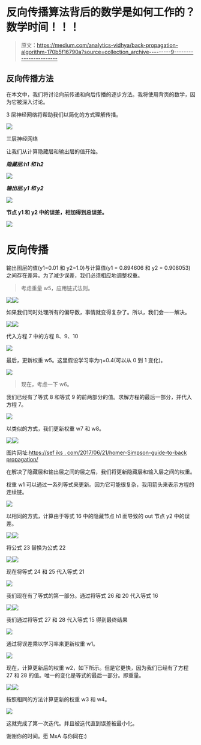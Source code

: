 # 反向传播算法背后的数学是如何工作的？数学时间！！！

> 原文：<https://medium.com/analytics-vidhya/back-propagation-algorithm-170b5f16790a?source=collection_archive---------9----------------------->

## 反向传播方法

在本文中，我们将讨论向前传递和向后传播的逐步方法。我将使用背页的数学，因为它被深入讨论。

3 层神经网络将帮助我们以简化的方式理解传播。

![](img/4d53743afbbe46b18c7dd31efa3f74be.png)

三层神经网络

让我们从计算隐藏层和输出层的值开始。

***隐藏层:h1 和 h2***

![](img/9d54e54379a69f283ebf98539b91d570.png)

***输出层:y1 和 y2***

![](img/49f89014a37a17fa86deb3a031365804.png)

**节点 y1 和 y2 中的误差，相加得到总误差。**

![](img/d8d9732acd4fce8c19527dd190f7c234.png)

# 反向传播

输出图层的值(y1=0.01 和 y2=1.0)与计算值(y1 = 0.894606 和 y2 = 0.908053)之间存在差异。为了减少误差，我们必须相应地调整权重。

> 考虑重量 w5，应用链式法则。

![](img/738bf0e2fbc2d78889dcfe3be6cb5ed6.png)![](img/1ad4b535e166d1dcfd1fe2ec5d951600.png)

如果我们同时处理所有的偏导数，事情就变得复杂了。所以，我们会一一解决。

![](img/22a5457ffaba01cc88821203401ece2f.png)![](img/25d40582532ab4bfa9ab7ae8e203fdee.png)

代入方程 7 中的方程 8、9、10

![](img/d7c02ddd7b0e021daa608b510293f88f.png)

最后，更新权重 w5。这里假设学习率为η=0.4(可以从 0 到 1 变化)。

![](img/7ee390f7ec0507ad5a26c8a2e326ebe7.png)

> 现在，考虑一下 w6。

我们已经有了等式 8 和等式 9 的前两部分的值。求解方程的最后一部分，并代入方程 7。

![](img/bcd4129753e68971be6ebdbd45204f69.png)

以类似的方式，我们更新权重 w7 和 w8。

![](img/b67b7e56dbcd59ac19852704d6062e1f.png)![](img/a119c1811a63b519a959439e4b6efd17.png)

图片网址:[https://sef iks . com/2017/06/21/homer-Simpson-guide-to-back propagation/](https://sefiks.com/2017/06/21/homer-simpson-guide-to-backpropagation/)

在解决了隐藏层和输出层之间的层之后，我们将更新隐藏层和输入层之间的权重。

权重 w1 可以通过一系列等式来更新。因为它可能很复杂，我用箭头来表示方程的连续链。

![](img/731dce32ec38e54ca8c5b9bb2969f23e.png)

以相同的方式，计算由于等式 16 中的隐藏节点 h1 而导致的 out 节点 y2 中的误差。

![](img/51fb2f933795300abf42396c36b0a355.png)![](img/e3002d657c6ea05734bcf2a2eecac1a8.png)

将公式 23 替换为公式 22

![](img/1d99becac122c3be85268901570226fc.png)![](img/3faadaafde70c159dafe3369fe2d054d.png)

现在将等式 24 和 25 代入等式 21

![](img/e49468214b8d25233688fa2385383ca4.png)

我们现在有了等式的第一部分。通过将等式 26 和 20 代入等式 16

![](img/d544299b297bfeb2e99a417ca2da51d6.png)![](img/76dce3449676b56f8e9a10c0f88af860.png)

我们通过将等式 27 和 28 代入等式 15 得到最终结果

![](img/49fd7f1ceaf9c17edd32eba344bed471.png)

通过将误差乘以学习率来更新权重 w1。

![](img/380e2e5e985e10093b901936f9e20c58.png)

现在，计算更新后的权重 w2，如下所示。但是它更快，因为我们已经有了方程 27 和 28 的值。唯一的变化是等式的最后一部分。即重量。

![](img/8082fa6a4abc71a57405f1b3e573da0d.png)![](img/4d742578024e8e78ecd33d0797867135.png)

按照相同的方法计算更新的权重 w3 和 w4。

![](img/fc90af5983aafab0acfd2c12a0b6c6ba.png)

这就完成了第一次迭代。并且被迭代直到误差被最小化。

谢谢你的时间。愿 MxA 与你同在:)